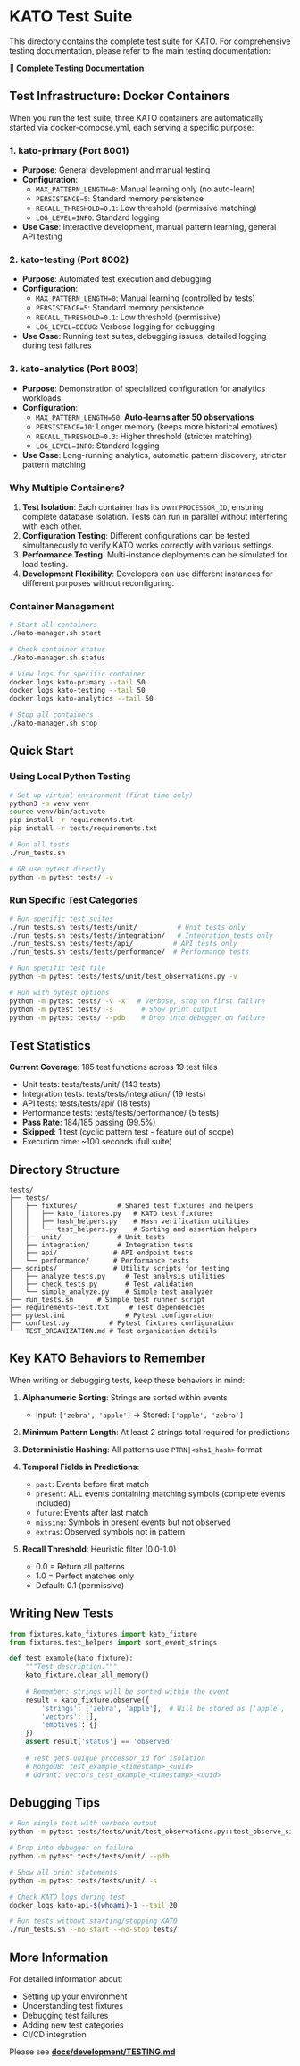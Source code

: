 # KATO Test Suite

This directory contains the complete test suite for KATO. For comprehensive testing documentation, please refer to the main testing documentation:

**📖 [Complete Testing Documentation](../docs/development/TESTING.md)**

## Test Infrastructure: Docker Containers

When you run the test suite, three KATO containers are automatically started via docker-compose.yml, each serving a specific purpose:

### 1. **kato-primary** (Port 8001)
- **Purpose**: General development and manual testing
- **Configuration**:
  - `MAX_PATTERN_LENGTH=0`: Manual learning only (no auto-learn)
  - `PERSISTENCE=5`: Standard memory persistence
  - `RECALL_THRESHOLD=0.1`: Low threshold (permissive matching)
  - `LOG_LEVEL=INFO`: Standard logging
- **Use Case**: Interactive development, manual pattern learning, general API testing

### 2. **kato-testing** (Port 8002)
- **Purpose**: Automated test execution and debugging
- **Configuration**:
  - `MAX_PATTERN_LENGTH=0`: Manual learning (controlled by tests)
  - `PERSISTENCE=5`: Standard memory persistence
  - `RECALL_THRESHOLD=0.1`: Low threshold (permissive)
  - `LOG_LEVEL=DEBUG`: Verbose logging for debugging
- **Use Case**: Running test suites, debugging issues, detailed logging during test failures

### 3. **kato-analytics** (Port 8003)
- **Purpose**: Demonstration of specialized configuration for analytics workloads
- **Configuration**:
  - `MAX_PATTERN_LENGTH=50`: **Auto-learns after 50 observations**
  - `PERSISTENCE=10`: Longer memory (keeps more historical emotives)
  - `RECALL_THRESHOLD=0.3`: Higher threshold (stricter matching)
  - `LOG_LEVEL=INFO`: Standard logging
- **Use Case**: Long-running analytics, automatic pattern discovery, stricter pattern matching

### Why Multiple Containers?

1. **Test Isolation**: Each container has its own `PROCESSOR_ID`, ensuring complete database isolation. Tests can run in parallel without interfering with each other.
2. **Configuration Testing**: Different configurations can be tested simultaneously to verify KATO works correctly with various settings.
3. **Performance Testing**: Multi-instance deployments can be simulated for load testing.
4. **Development Flexibility**: Developers can use different instances for different purposes without reconfiguring.

### Container Management

```bash
# Start all containers
./kato-manager.sh start

# Check container status
./kato-manager.sh status

# View logs for specific container
docker logs kato-primary --tail 50
docker logs kato-testing --tail 50
docker logs kato-analytics --tail 50

# Stop all containers
./kato-manager.sh stop
```

## Quick Start

### Using Local Python Testing

```bash
# Set up virtual environment (first time only)
python3 -m venv venv
source venv/bin/activate
pip install -r requirements.txt
pip install -r tests/requirements.txt

# Run all tests
./run_tests.sh

# OR use pytest directly
python -m pytest tests/ -v
```

### Run Specific Test Categories

```bash
# Run specific test suites
./run_tests.sh tests/tests/unit/          # Unit tests only
./run_tests.sh tests/tests/integration/   # Integration tests only
./run_tests.sh tests/tests/api/          # API tests only
./run_tests.sh tests/tests/performance/  # Performance tests

# Run specific test file
python -m pytest tests/tests/unit/test_observations.py -v

# Run with pytest options
python -m pytest tests/ -v -x   # Verbose, stop on first failure
python -m pytest tests/ -s       # Show print output
python -m pytest tests/ --pdb    # Drop into debugger on failure
```

## Test Statistics

**Current Coverage**: 185 test functions across 19 test files
- Unit tests: tests/tests/unit/ (143 tests)
- Integration tests: tests/tests/integration/ (19 tests)
- API tests: tests/tests/api/ (18 tests)
- Performance tests: tests/tests/performance/ (5 tests)
- **Pass Rate**: 184/185 passing (99.5%)
- **Skipped**: 1 test (cyclic pattern test - feature out of scope)
- Execution time: ~100 seconds (full suite)

## Directory Structure

```
tests/
├── tests/
│   ├── fixtures/          # Shared test fixtures and helpers
│   │   ├── kato_fixtures.py   # KATO test fixtures
│   │   ├── hash_helpers.py    # Hash verification utilities
│   │   └── test_helpers.py    # Sorting and assertion helpers
│   ├── unit/              # Unit tests
│   ├── integration/       # Integration tests
│   ├── api/              # API endpoint tests
│   └── performance/      # Performance tests
├── scripts/              # Utility scripts for testing
│   ├── analyze_tests.py     # Test analysis utilities
│   ├── check_tests.py       # Test validation
│   └── simple_analyze.py    # Simple test analyzer
├── run_tests.sh      # Simple test runner script
├── requirements-test.txt     # Test dependencies
├── pytest.ini               # Pytest configuration
├── conftest.py          # Pytest fixtures configuration
└── TEST_ORGANIZATION.md # Test organization details
```

## Key KATO Behaviors to Remember

When writing or debugging tests, keep these behaviors in mind:

1. **Alphanumeric Sorting**: Strings are sorted within events
   - Input: `['zebra', 'apple']` → Stored: `['apple', 'zebra']`

2. **Minimum Pattern Length**: At least 2 strings total required for predictions

3. **Deterministic Hashing**: All patterns use `PTRN|<sha1_hash>` format

4. **Temporal Fields in Predictions**:
   - `past`: Events before first match
   - `present`: ALL events containing matching symbols (complete events included)
   - `future`: Events after last match
   - `missing`: Symbols in present events but not observed
   - `extras`: Observed symbols not in pattern

5. **Recall Threshold**: Heuristic filter (0.0-1.0)
   - 0.0 = Return all patterns
   - 1.0 = Perfect matches only
   - Default: 0.1 (permissive)

## Writing New Tests

```python
from fixtures.kato_fixtures import kato_fixture
from fixtures.test_helpers import sort_event_strings

def test_example(kato_fixture):
    """Test description."""
    kato_fixture.clear_all_memory()
    
    # Remember: strings will be sorted within the event
    result = kato_fixture.observe({
        'strings': ['zebra', 'apple'],  # Will be stored as ['apple', 'zebra']
        'vectors': [],
        'emotives': {}
    })
    assert result['status'] == 'observed'
    
    # Test gets unique processor_id for isolation
    # MongoDB: test_example_<timestamp>_<uuid>
    # Qdrant: vectors_test_example_<timestamp>_<uuid>
```

## Debugging Tips

```bash
# Run single test with verbose output
python -m pytest tests/tests/unit/test_observations.py::test_observe_single_string -vv

# Drop into debugger on failure
python -m pytest tests/tests/unit/ --pdb

# Show all print statements
python -m pytest tests/tests/unit/ -s

# Check KATO logs during test
docker logs kato-api-$(whoami)-1 --tail 20

# Run tests without starting/stopping KATO
./run_tests.sh --no-start --no-stop tests/
```

## More Information

For detailed information about:
- Setting up your environment
- Understanding test fixtures
- Debugging test failures
- Adding new test categories
- CI/CD integration

Please see **[docs/development/TESTING.md](../docs/development/TESTING.md)**